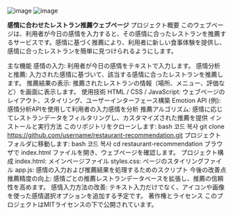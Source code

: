 ![image](https://github.com/user-attachments/assets/9f450540-f57c-4aa1-9b14-8a21d97b8d74)
![image](https://github.com/user-attachments/assets/01b77c6e-231e-4cb3-a51e-9b7ca3f8e1c3)

**感情に合わせたレストラン推薦ウェブページ**
プロジェクト概要
このウェブページは、利用者が今日の感情を入力すると、その感情に合ったレストランを推薦するサービスです。感情に基づく推薦により、利用者に新しい食事体験を提供し、感情に合ったレストランを簡単に見つけられるようにします。

主な機能
感情の入力: 利用者が今日の感情をテキストで入力します。
感情分析と推薦: 入力された感情に基づいて、該当する感情に合ったレストランを推薦します。
推薦結果の表示: 推薦されたレストランの情報（場所、メニュー、評価など）を画面に表示します。
使用技術
HTML / CSS / JavaScript: ウェブページのレイアウト、スタイリング、ユーザーインターフェース構築
Emotion API (例): 感情分析APIを使用して利用者の入力感情を分析
推薦アルゴリズム: 感情に応じてレストランデータをフィルタリングし、カスタマイズされた推薦を提供
インストールと実行方法
このリポジトリをクローンします:
bash
코드 복사
git clone https://github.com/username/restaurant-recommendation.git
プロジェクトフォルダに移動します:
bash
코드 복사
cd restaurant-recommendation
ブラウザで index.html ファイルを開き、ウェブページを確認します。
プロジェクト構成
index.html: メインページファイル
styles.css: ページのスタイリングファイル
app.js: 感情の入力および推薦結果を処理するためのスクリプト
今後の改善点
推薦精度の向上: 感情ごとの推薦レストランデータベースを拡張し、推薦の信頼性を高めます。
感情入力方法の改善: テキスト入力だけでなく、アイコンや画像を使った感情選択オプションを追加する予定です。
著作権とライセンス
このプロジェクトはMITライセンスの下で公開されています。
